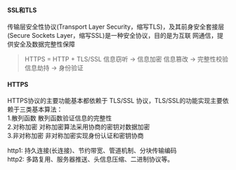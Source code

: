 #### SSL和TLS
传输层安全性协议(Transport Layer Security，缩写TLS)，及其前身安全套接层(Secure Sockets Layer，缩写SSL)是一种安全协议，目的是为互联
网通信，提供安全及数据完整性保障       

> HTTPS = HTTP + TLS/SSL
信息窃听 -> 信息加密
信息篡改 -> 完整性校验
信息劫持 -> 身份验证

#### HTTPS
HTTPS协议的主要功能基本都依赖于 TLS/SSL 协议，TLS/SSL的功能实现主要依赖于三类基本算法：       
1.散列函数 散列函数验证信息的完整性        
2.对称加密 对称加密算法采用协商的密钥对数据加密         
3.非对称加密 非对称加密实现身份认证和密钥协商


http1: 持久连接(长连接)、节约带宽、管道机制、分块传输编码      
http2: 多路复用、服务器推送、头信息压缩、二进制协议等。
